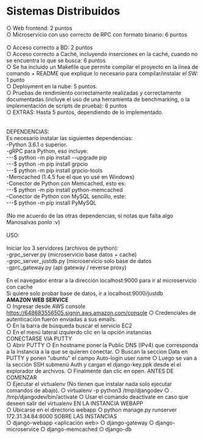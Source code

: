 # Sistemas Distribuidos
○ Web frontend: 2 puntos<br>
○ Microservicio con uso correcto de RPC con formato binario: 6 puntos   <br>  
○ Acceso correcto a BD: 2 puntos <br>
○ Acceso correcto a Caché, incluyendo inserciones en la caché, cuando no se
encuentra lo que se busca: 6 puntos<br>
○ Se ha incluido un Makefile que permite compilar el proyecto en la línea de
comando + README que explique lo necesario para compilar/instalar el SW: 1
punto<br>
○ Deployment en la nube: 5 puntos.<br>
○ Pruebas de rendimiento correctamente realizadas y correctamente
documentadas (incluye el uso de una herramienta de benchmarking, o la
implementación de scripts de prueba): 6 puntos<br>
○ EXTRAS: Hasta 5 puntos, dependiendo de lo implementado.<br>
<br>
<br>
DEPENDENCIAS:<br>
Es necesario instalar las siguientes dependencias:<br>
-Python 3.6.1 o superior.<br>
-gRPC para Python, eso incluye: <br>
---$ python -m pip install --upgrade pip<br>
---$ python -m pip install grpcio<br>
---$ python -m pip install grpcio-tools<br>
-Memcached (1.4.5 fue el que yo usé en Windows)<br>
-Conector de Python con Memcached, esto es: <br>
---$ python -m pip install python-memcached<br>
-Conector de Python con MySQL sencillo, este:<br>
---$ python -m pip install PyMySQL<br>
<br>
(No me acuerdo de las otras dependencias, si notas que falta algo Manosalvas ponlo :v)
<br>
<br>
USO:<br><br>
Iniciar los 3 servidores (archivos de python):<br>
-grpc_server.py (microservicio base datos + cache)<br>
-grpc_server_justdb.py (microservicio solo base de datos<br>
-gprc_gateway.py (api gateway / reverse proxy)<br>
<br>
En el navegador entrar a la dirección localhost:9000 para ir al microservicio con cache<br>
Si quiere solo probar  base de datos, ir a localhost:9000/justdb
<br><strong>AMAZON WEB SERVICE</strong><br>
○ Ingresar desde AWS console https://648683556505.signin.aws.amazon.com/console
○ Credenciales de autenticación fuerón enviadas a sus emails.<br>
○ En la barra de búsqueda buscar el servicio EC2<br>
○ En el menú lateral izquierdo clic en la opción instancias<br>
CONECTARSE VIA PUTTY<br>
○ Abrir PUTTY
○ En hostname poner la Public DNS (IPv4) que corresponda a la instancia a la que se quieren conectar.
○ Buscan la seccion Data en PUTTY y ponen "ubuntu" el campo Auto-login user name
○ Luego se van a la sección SSH submenú Auth y cargan el django-key.ppk desde el el explorador de archivos.
○ Finalmente dan clic en open.
ANTES DE COMENZAR<br>
○ Ejecutar el virtualenv (No tienen que instalar nada solo ejecutar comandos de abajo).
○ virtualenv -p python3 /tmp/djangodev
○ . /tmp/djangodev/bin/activate
○ Usar el comando deactivate en caso que deseen salir del virtualenv
EN LA INSTANCIA WEBAPP<br>
○ Ubicarse en el directorio webapp
○ python manage.py runserver 172.31.34.84:8000
SOBRE LAS INSTANCIAS<br>
○ django-webapp <aplicación web>
○ django-gateway <reverse proxy>
○ django-microservice <microservicio db>
○ django-memcached <microservicio con memcached>
○ django-db <base de datos>




